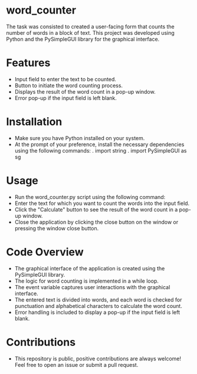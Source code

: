 # word_counter
The task was consisted to created a user-facing form that counts the number of words in a block of text.
This project was developed using Python and the PySimpleGUI library for the graphical interface.

# Features

- Input field to enter the text to be counted.
- Button to initiate the word counting process.
- Displays the result of the word count in a pop-up window.
- Error pop-up if the input field is left blank.

# Installation
- Make sure you have Python installed on your system.
- At the prompt of your preference, install the necessary dependencies using the following commands:
 . import string
 . import PySimpleGUI as sg

# Usage
- Run the word_counter.py script using the following command:
- Enter the text for which you want to count the words into the input field.
- Click the "Calculate" button to see the result of the word count in a pop-up window.
- Close the application by clicking the close button on the window or pressing the window close button.

# Code Overview

- The graphical interface of the application is created using the PySimpleGUI library.
- The logic for word counting is implemented in a while loop.
- The event variable captures user interactions with the graphical interface.
- The entered text is divided into words, and each word is checked for punctuation and alphabetical characters to calculate the word count.
- Error handling is included to display a pop-up if the input field is left blank.

# Contributions

- This repository is public, positive contributions are always welcome! Feel free to open an issue or submit a pull request.




